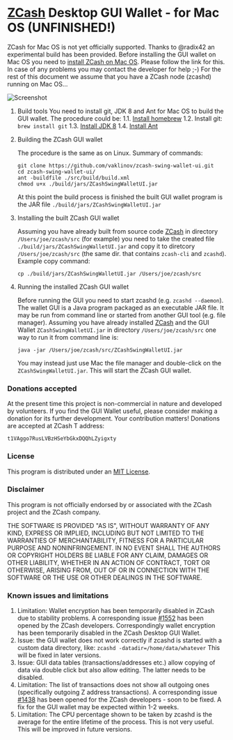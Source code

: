 # [ZCash](https://z.cash/) Desktop GUI Wallet - for Mac OS (UNFINISHED!)

ZCash for Mac OS is not yet officially supported. Thanks to @radix42 an experimental build has been provided.
Before installing the GUI wallet on Mac OS you need to [install ZCash on Mac OS](https://github.com/radix42/zcash/blob/v1.0.1-gcc-mac/README-mac.md).
Please follow the link for this. In case of any problems you may contact the developer for help ;-)
For the rest of this document we assume that you have a ZCash node (zcashd) running on Mac OS...

![Screenshot](https://github.com/vaklinov/zcash-swing-wallet-ui/raw/master/docs/ZCashWallet.png "ZCash on Mac")

1. Build tools
   You need to install git, JDK 8 and Ant for Mac OS to build the GUI wallet. The procedure could be:
   1.1. [Install homebrew](http://brew.sh/)
   1.2. Install git: `brew install git`
   1.3. [Install JDK 8](https://docs.oracle.com/javase/8/docs/technotes/guides/install/mac_jdk.html)
   1.4. [Install Ant](http://www.admfactory.com/how-to-install-apache-ant-on-mac-os-x/)

2. Building the ZCash GUI wallet

   The procedure is the same as on Linux. Summary of commands:
   ```
   git clone https://github.com/vaklinov/zcash-swing-wallet-ui.git
   cd zcash-swing-wallet-ui/
   ant -buildfile ./src/build/build.xml
   chmod u+x ./build/jars/ZCashSwingWalletUI.jar
   ```
   At this point the build process is finished the built GUI wallet program is the JAR 
   file `./build/jars/ZCashSwingWalletUI.jar`

3. Installing the built ZCash GUI wallet

   Assuming you have already built from source code [ZCash](https://z.cash/) in directory `/Users/joe/zcash/src` (for 
   example) you need to take the created file `./build/jars/ZCashSwingWalletUI.jar` and copy it 
   to diretcory `/Users/joe/zcash/src` (the same dir. that contains `zcash-cli` and `zcashd`). Example copy command:
   ```
   cp ./build/jars/ZCashSwingWalletUI.jar /Users/joe/zcash/src    
   ```

4. Running the installed ZCash GUI wallet

   Before running the GUI you need to start zcashd (e.g. `zcashd --daemon`). The wallet GUI is a Java program packaged 
   as an executable JAR file. It may be run from command line or started from another GUI tool (e.g. file manager). 
   Assuming you have already installed [ZCash](https://z.cash/) and the GUI Wallet `ZCashSwingWalletUI.jar` in 
   directory `/Users/joe/zcash/src` one way to run it from command line is:
   ```
   java -jar /Users/joe/zcash/src/ZCashSwingWalletUI.jar
   ```
   You may instead just use Mac the file manager and double-click on the `ZCashSwingWalletUI.jar`. 
   This will start the ZCash GUI wallet.

### Donations accepted
At the present time this project is non-commercial in nature and developed by volunteers. If you find the GUI
Wallet useful, please consider making a donation for its further development. Your contribution matters! Donations 
are accepted at ZCash T address:
```
t1VAggo7RusLVBzHSeYbGkxDQQhLZyigxty
```

### License
This program is distributed under an [MIT License](https://github.com/vaklinov/zcash-swing-wallet-ui/raw/master/LICENSE).

### Disclaimer
This program is not officially endorsed by or associated with the ZCash project and the ZCash company.

THE SOFTWARE IS PROVIDED "AS IS", WITHOUT WARRANTY OF ANY KIND, EXPRESS OR
IMPLIED, INCLUDING BUT NOT LIMITED TO THE WARRANTIES OF MERCHANTABILITY,
FITNESS FOR A PARTICULAR PURPOSE AND NONINFRINGEMENT. IN NO EVENT SHALL THE
AUTHORS OR COPYRIGHT HOLDERS BE LIABLE FOR ANY CLAIM, DAMAGES OR OTHER
LIABILITY, WHETHER IN AN ACTION OF CONTRACT, TORT OR OTHERWISE, ARISING FROM,
OUT OF OR IN CONNECTION WITH THE SOFTWARE OR THE USE OR OTHER DEALINGS IN THE
SOFTWARE.

### Known issues and limitations

1. Limitation: Wallet encryption has been temporarily disabled in ZCash due to stability problems. A corresponding issue 
[#1552](https://github.com/zcash/zcash/issues/1552) has been opened by the ZCash developers. Correspondingly
wallet encryption has been temporarily disabled in the ZCash Desktop GUI Wallet.
1. Issue: the GUI wallet does not work correctly if zcashd is started with a custom data directory, like:
`zcashd -datadir=/home/data/whatever` This will be fixed in later versions.
1. Issue: GUI data tables (transactions/addresses etc.) allow copying of data via double click but also allow editing. 
The latter needs to be disabled. 
1. Limitation: The list of transactions does not show all outgoing ones (specifically outgoing Z address 
transactions). A corresponding issue [#1438](https://github.com/zcash/zcash/issues/1438) has been opened 
for the ZCash developers - soon to be fixed. A fix for the GUI wallet may be expected within 1-2 weeks. 
1. Limitation: The CPU percentage shown to be taken by zcashd is the average for the entire lifetime of the process. 
This is not very useful. This will be improved in future versions.
